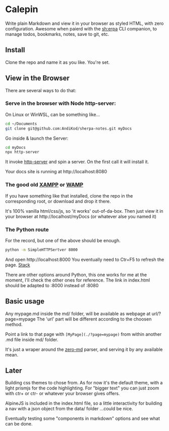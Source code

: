 # Calepin

Write plain Markdown and view it in your browser as styled HTML, with zero configuration. Awesome when paierd with the [sh:erpa](https://github.com/AndiKod/sherpa) CLI companion, to manage todos, bookmarks, notes, save to git, etc.

## Install

Clone the repo and name it as you like. You're set.

## View in the Browser

There are several ways to do that:

### Serve in the browser with Node http-server:

On Linux or WinWSL, can be something like...

```bash
cd ~/Documents
git clone git@github.com:AndiKod/sherpa-notes.git myDocs
```
Go inside & launch the Server:

```bash
cd myDocs
npx http-server 
```
It invoke [http-server](https://github.com/http-party/http-server) and spin a server. On the first call it will install it.

Your docs site is running at http://localhost:8080

### The good old [XAMPP](https://www.apachefriends.org/index.html) or [WAMP](https://www.wampserver.com/en/) 

If you have something like that installed, clone the repo in the corresponding root, or download and drop it there. 

It's 100% vanilla html/css/js, so 'it works' out-of-da-box. Then just view it in your browser at http://localhost/myDocs (or whatever alse you named it)  

### The Python route  

For the record, but one of the above should be enough.

```bash
python -m SimpleHTTPSertver 8000

```
And open http://localhost:8000 
You eventually need to Ctr+F5 to refresh the page. [Stack](https://stackoverflow.com/questions/12193803/invoke-python-simplehttpserver-from-command-line-with-no-cache-option)

There are other options around Python, this one works for me at the moment, I'll check the other ones for reference. The link in index.html should be adapted to :8000 instead of :8080  

## Basic usage

Any mypage.md inside the md/ folder, will be available as webpage at url/?page=mypage The 'url' part will be different according to the choosen method. 

Point a link to that page with `[MyPage](./?page=mypage)` from within another .md file inside md/ folder.

It's just a wraper around the [zero-md](https://zerodevx.github.io/zero-md/basic-usage) parser, and serving it by any available mean.


## Later

Building css themes to chose from. As for now it's the default <zero-md> theme, with a light prismjs for the code highlighting. For "bigger text" you can just zoom with ctr+ or ctr- or whatever your browser gives offers.

AlpineJS is included in the index.html file, so a little interactivity for building a nav with a json object from the data/ folder ...could be nice.

Eventually testing some "components in markdown" options and see what can be done.




